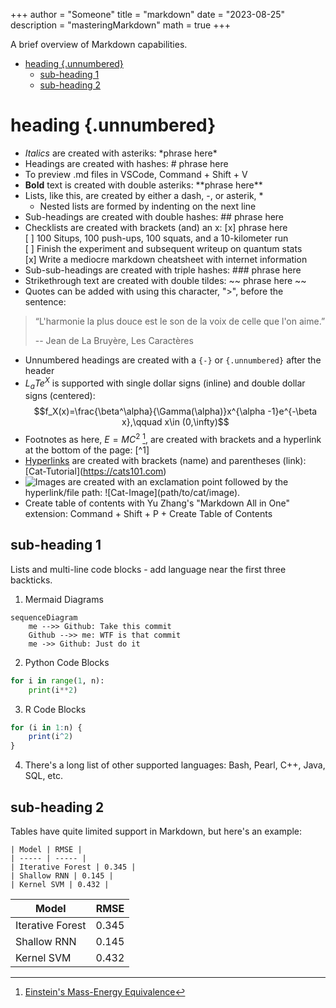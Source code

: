 +++
author = "Someone"
title = "markdown"
date = "2023-08-25"
description = "masteringMarkdown"
math = true
+++

A brief overview of Markdown capabilities.
<!--more-->

- [heading {.unnumbered}](#heading-unnumbered)
  - [sub-heading 1](#sub-heading-1)
  - [sub-heading 2](#sub-heading-2)



# heading {.unnumbered}

- *Italics* are created with asteriks: \*phrase here\* 
- Headings are created with hashes: # phrase here
- To preview .md files in VSCode, Command + Shift + V
- **Bold** text is created with double asteriks: \*\*phrase here\*\*
- Lists, like this, are created by either a dash, -, or asterik, *
  * Nested lists are formed by indenting on the next line
- Sub-headings are created with double hashes: ## phrase here
- Checklists are created with brackets (and) an x: \[x\] phrase here \
 [ ] 100 Situps, 100 push-ups, 100 squats, and a 10-kilometer run \
 [ ] Finish the experiment and subsequent writeup on quantum stats \
 [x] Write a mediocre markdown cheatsheet with internet information 
- Sub-sub-headings are created with triple hashes: ### phrase here
- Strikethrough text are created with double tildes: \~\~ phrase here \~\~
- Quotes can be added with using this character, ">", before the sentence:
> “L'harmonie la plus douce est le son de la voix de celle que l'on aime.”
>
> -- Jean de La Bruyère, Les Caractères
- Unnumbered headings are created with a `{-}` or `{.unnumbered}` after the header
- $L_a T e^X$ is supported with single dollar signs (inline) and double dollar signs (centered): 
$$f_X(x)=\frac{\beta^\alpha}{\Gamma(\alpha)}x^{\alpha -1}e^{-\beta x},\qquad x\in (0,\infty)$$
- Footnotes as here, $E=MC^2$ [^1], are created with brackets and a hyperlink at the bottom of the page: \[^1\] 
- [Hyperlinks](https://www.youtube.com/watch?v=dQw4w9WgXcQ) are created with brackets (name) and parentheses (link): \[Cat-Tutorial\](https://cats101.com)
- ![Images]() are created with an exclamation point followed by the hyperlink/file path: \!\[Cat-Image\](path/to/cat/image).
- Create table of contents with Yu Zhang's "Markdown All in One" extension: Command + Shift + P + Create Table of Contents

## sub-heading 1
Lists and multi-line code blocks - add language near the first three backticks.
1. Mermaid Diagrams
```mermaid
sequenceDiagram 
    me -->> Github: Take this commit
    Github -->> me: WTF is that commit
    me ->> Github: Just do it
```

2. Python Code Blocks
```python
for i in range(1, n):
    print(i**2)
```

3. R Code Blocks
```r
for (i in 1:n) {
    print(i^2)
}
```

4. There's a long list of other supported languages: Bash, Pearl, C++, Java, SQL, etc.

## sub-heading 2

Tables have quite limited support in  Markdown, but here's an example:

```
| Model | RMSE |
| ----- | ----- |
| Iterative Forest | 0.345 |
| Shallow RNN | 0.145 |
| Kernel SVM | 0.432 |
```

| Model | RMSE |
| ----- | ----- |
| Iterative Forest | 0.345 |
| Shallow RNN | 0.145 |
| Kernel SVM | 0.432 |



[^1]: [Einstein's Mass-Energy Equivalence](https://en.wikipedia.org/wiki/Mass%E2%80%93energy_equivalence)
